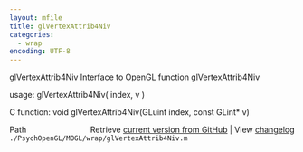 ```yaml
---
layout: mfile
title: glVertexAttrib4Niv
categories:
  - wrap
encoding: UTF-8
---
```


glVertexAttrib4Niv  Interface to OpenGL function glVertexAttrib4Niv

usage:  glVertexAttrib4Niv( index, v )

C function:  void glVertexAttrib4Niv(GLuint index, const GLint\* v)


<div class="code_header" style="text-align:right;">
  <span style="float:left;">Path&nbsp;&nbsp;</span> <span class="counter">Retrieve <a href=
  "https://raw.github.com/Psychtoolbox-3/Psychtoolbox-3/beta/./PsychOpenGL/MOGL/wrap/glVertexAttrib4Niv.m">current version from GitHub</a> | View <a href=
  "https://github.com/Psychtoolbox-3/Psychtoolbox-3/commits/beta/./PsychOpenGL/MOGL/wrap/glVertexAttrib4Niv.m">changelog</a></span>
</div>
<div class="code">
  <code>./PsychOpenGL/MOGL/wrap/glVertexAttrib4Niv.m</code>
</div>
